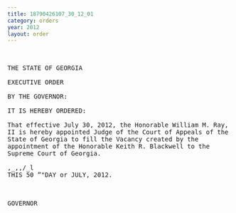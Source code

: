 ```yaml
---
title: 18790426107_30_12_01
category: orders
year: 2012
layout: order
---
```


<pre> 

THE STATE OF GEORGIA

EXECUTIVE ORDER

BY THE GOVERNOR:

IT IS HEREBY ORDERED:

That effective July 30, 2012, the Honorable William M. Ray,
II is hereby appointed Judge of the Court of Appeals of the
State of Georgia to fill the Vacancy created by the
appointment of the Honorable Keith R. Blackwell to the
Supreme Court of Georgia.

,_,,/_l
THIS 50 ”"DAY or JULY, 2012.

 

GOVERNOR

</pre>
